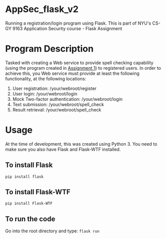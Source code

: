 # AppSec_flask_v2
Running a registration/login program using Flask. This is part of NYU's CS-GY 9163 Application Security course - Flask Assignment

# Program Description
Tasked with creating a Web service to provide spell checking capability (using the program created in [Assignment 1](https://github.com/paoga87/AppSec)) to registered users. In order to achieve this, you Web service must provide at least the following functionality, at the following locations:

1. User registration: /your/webroot/register
2. User login: /your/webroot/login
3. Mock Two-factor authentication: /your/webroot/login
4. Text submission: /your/webroot/spell_check
5. Result retrieval: /your/webroot/spell_check

# Usage
At the time of development, this was created using Python 3. You need to make sure you also have Flask and Flask-WTF installed.

## To install Flask
`pip install flask`

## To install Flask-WTF
`pip install Flask-WTF`

## To run the code
Go into the root directory and type:
`flask run`
